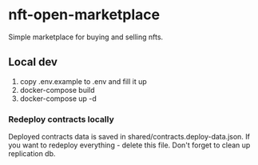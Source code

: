 # nft-open-marketplace

Simple marketplace for buying and selling nfts.

## Local dev

1. copy .env.example to .env and fill it up
2. docker-compose build
3. docker-compose up -d

### Redeploy contracts locally

Deployed contracts data is saved in shared/contracts.deploy-data.json.
If you want to redeploy everything - delete this file. Don't forget to clean up replication db.

